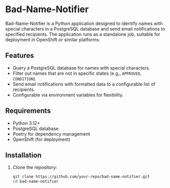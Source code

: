# Bad-Name-Notifier

Bad-Name-Notifier is a Python application designed to identify names with special characters in a PostgreSQL database and send email notifications to specified recipients. The application runs as a standalone job, suitable for deployment in OpenShift or similar platforms.

## Features
- Query a PostgreSQL database for names with special characters.
- Filter out names that are not in specific states (e.g., `APPROVED`, `CONDITION`).
- Send email notifications with formatted data to a configurable list of recipients.
- Configurable via environment variables for flexibility.

## Requirements
- Python 3.12+
- PostgreSQL database
- Poetry for dependency management
- OpenShift (for deployment)

## Installation

1. Clone the repository:
   ```bash
   git clone https://github.com/your-repo/bad-name-notifier.git
   cd bad-name-notifier
